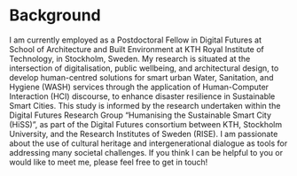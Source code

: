 # Background

I am currently employed as a Postdoctoral Fellow in Digital Futures at School of Architecture and Built Environment at KTH Royal Institute of Technology, in Stockholm, Sweden. My research is situated at the intersection of digitalisation, public wellbeing, and architectural design, to develop human-centred solutions for smart urban Water, Sanitation, and Hygiene (WASH) services through the application of Human-Computer Interaction (HCI) discourse, to enhance disaster resilience in Sustainable Smart Cities. This study is informed by the research undertaken within the Digital Futures Research Group “Humanising the Sustainable Smart City (HiSS)”, as part of the Digital Futures consortium between KTH, Stockholm University, and the Research Institutes of Sweden (RISE).
I am passionate about the use of cultural heritage and intergenerational dialogue as tools for addressing many societal challenges. If you think I can be helpful to you or would like to meet me, please feel free to get in touch!
